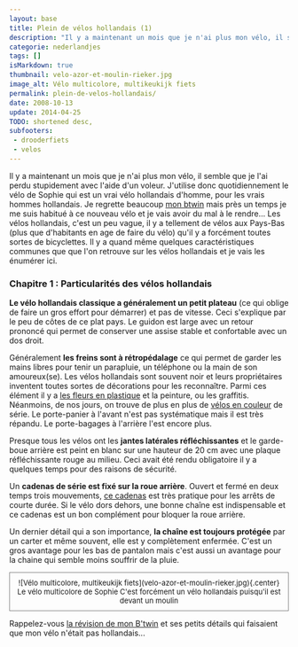 ```yaml
---
layout: base
title: Plein de vélos hollandais (1)
description: "Il y a maintenant un mois que je n'ai plus mon vélo, il semble que je l'ai perdu stupidement avec l'aide d'un voleur. J'utilise donc quotidiennement le vélo d"
categorie: nederlandjes
tags: []
isMarkdown: true
thumbnail: velo-azor-et-moulin-rieker.jpg
image_alt: Vélo multicolore, multikeukijk fiets
permalink: plein-de-velos-hollandais/
date: 2008-10-13
update: 2014-04-25
TODO: shortened desc, 
subfooters:
 - drooderfiets
 - velos
---
```


Il y a maintenant un mois que je n'ai plus mon vélo, il semble que je l'ai perdu stupidement avec l'aide d'un voleur. J'utilise donc quotidiennement le vélo de Sophie qui est un vrai vélo hollandais d'homme, pour les vrais hommes hollandais. Je regrette beaucoup [mon btwin](/un-b-twin-a-amsterdam) mais près un temps je me suis habitué à ce nouveau vélo et je vais avoir du mal à le rendre... Les vélos hollandais, c'est un peu vague, il y a tellement de vélos aux Pays-Bas (plus que d'habitants en age de faire du vélo) qu'il y a forcément toutes sortes de bicyclettes. Il y a quand même quelques caractéristiques communes que que l'on retrouve sur les vélos hollandais et je vais les énumérer ici.

### Chapitre 1 : Particularités des vélos hollandais

**Le vélo hollandais classique a généralement un petit plateau** (ce qui oblige de faire un gros effort pour démarrer) et pas de vitesse. Ceci s'explique par le peu de côtes de ce plat pays. Le guidon est large avec un retour prononcé qui permet de conserver une assise stable et confortable avec un dos droit. 

Généralement **les freins sont à rétropédalage** ce qui permet de garder les mains libres pour tenir un parapluie, un téléphone ou la main de son amoureux(se). Les vélos hollandais sont souvent noir et leurs propriétaires inventent toutes sortes de décorations pour les reconnaître. Parmi ces élément il y a [les fleurs en plastique](/sophie-pas-numero) et la peinture, ou les graffitis. Néanmoins, de nos jours, on trouve de plus en plus de [vélos en couleur](/les-velos-en-couleur) de série. Le porte-panier à l'avant n'est pas systématique mais il est très répandu. Le porte-bagages à l'arrière l'est encore plus. 

Presque tous les vélos ont les **jantes latérales réfléchissantes** et le garde-boue arrière est peint en blanc sur une hauteur de 20 cm avec une plaque réfléchissante rouge au milieu. Ceci avait été rendu obligatoire il y a quelques temps pour des raisons de sécurité.

Un **cadenas de série est fixé sur la roue arrière**. Ouvert et fermé en deux temps trois mouvements, [ce cadenas](/cadenas-special-velo) est très pratique pour les arrêts de courte durée. Si le vélo dors dehors, une bonne chaîne est indispensable et ce cadenas est un bon complément pour bloquer la roue arrière.

Un dernier détail qui a son importance, **la chaîne est toujours protégée** par un carter et même souvent, elle est y complètement enfermée. C'est un gros avantage pour les bas de pantalon mais c'est aussi un avantage pour la chaine qui semble moins souffrir de la pluie.

<!-- HTML -->
<div style="border:1px solid grey; text-align:center; font-size:small; padding:10px;">
<!-- / HTML -->
![Vélo multicolore, multikeukijk fiets](velo-azor-et-moulin-rieker.jpg){.center}  
Le vélo multicolore de Sophie  
C'est forcément un vélo hollandais puisqu'il est devant un moulin 
<!-- HTML -->
</div>
<!-- / HTML -->

Rappelez-vous [la révision de mon B'twin](/revision-du-btwin) et ses petits détails qui faisaient que mon vélo n'était pas hollandais...
